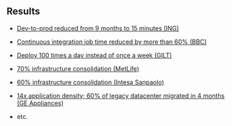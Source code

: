 ## Results

* [Dev-to-prod reduced from 9 months to 15 minutes (ING)](
  https://www.docker.com/sites/default/files/CS_ING_01.25.2015_1.pdf)

* [Continuous integration job time reduced by more than 60% (BBC)](
  https://www.docker.com/sites/default/files/CS_BBCNews_01.25.2015_1.pdf)

* [Deploy 100 times a day instead of once a week (GILT)](
  https://www.docker.com/sites/default/files/CS_Gilt%20Groupe_03.18.2015_0.pdf)

* [70% infrastructure consolidation (MetLife)](
  https://www.docker.com/customers/metlife-transforms-customer-experience-legacy-and-microservices-mashup)

* [60% infrastructure consolidation (Intesa Sanpaolo)](
  https://blog.docker.com/2017/11/intesa-sanpaolo-builds-resilient-foundation-banking-docker-enterprise-edition/)

* [14x application density; 60% of legacy datacenter migrated in 4 months (GE Appliances)](
  https://www.docker.com/customers/ge-uses-docker-enable-self-service-their-developers)

* etc.
